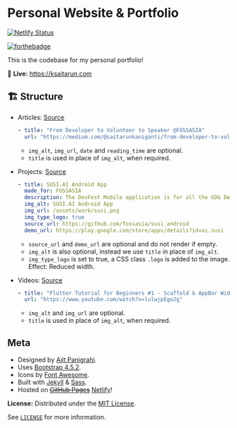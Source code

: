 # Personal Website & Portfolio

[![Netlify Status](https://api.netlify.com/api/v1/badges/6850ad60-9b1c-48d1-9a92-565f9aa78700/deploy-status)](https://app.netlify.com/sites/ksaitarun/deploys)

[![forthebadge](https://forthebadge.com/images/badges/built-with-love.svg "Built with love")](https://forthebadge.com)

This is the codebase for my personal portfolio!

🚀 **Live:** https://ksaitarun.com

## 🏗 Structure

- Articles: [Source](https://github.com/SAITARUN55/Portfolio/blob/master/_data/articles.yml)
  ```yaml
  - title: "From Developer to Volunteer to Speaker @FOSSASIA"
    url: "https://medium.com/@saitarunkaniganti/from-developer-to-volunteer-to-speaker-fossasia-68e09715cb97"
  ```
  - `img_alt`, `img_url`, `date` and `reading_time` are optional.
  - `title` is used in place of `img_alt`, when required.

- Projects: [Source](https://github.com/SAITARUN55/Portfolio/blob/master/_data/projects.yml)
  ```yaml
  - title: SUSI.AI Android App
    made_for: FOSSASIA
    description: The DevFest Mobile application is for all the GDG Devfests around the world. You can see the agenda in the app as well as the speakers and other updates regarding the devfest. Made with Flutter, entirely by myself.
    img_alt: SUSI.AI Android App
    img_url: /assets/work/susi.png
    img_type_logo: true
    source_url: https://github.com/fossasia/susi_android
    demo_url: https://play.google.com/store/apps/details?id=ai.susi
  ```
  - `source_url` and `demo_url` are optional and do not render if empty.
  - `img_alt` is also optional, instead we use `title` in place of `img_alt`.
  - `img_type_logo` is set to true, a CSS class `.logo` is added to the image. Effect: Reduced width.

- Videos: [Source](https://github.com/SAITARUN55/Portfolio/blob/master/_data/videos.yml)
  ```yaml
  - title: "Flutter Tutorial for Beginners #1 - Scaffold & AppBar Widgets"
    url: "https://www.youtube.com/watch?v=lulwjpEgoJg"
  ```
  - `img_alt` and `img_url` are optional.
  - `title` is used in place of `img_alt`, when required.

## Meta

- Designed by [Ajit Panigrahi](https://ajitpanigrahi.com).
- Uses [Bootstrap 4.5.2](https://getbootstrap.com).
- Icons by [Font Awesome](https://fontawesome.com).
- Built with [Jekyll](https://jekyllrb.com) & [Sass](https://sass-lang.com/).
- Hosted on ~~[GitHub Pages](https://pages.github.com)~~ [Netlify](https://netlify.com)!

**License:** Distributed under the [MIT License](https://opensource.org/licenses/MIT).

See [`LICENSE`](https://github.com/SAITARUN55/Portfolio/blob/master/LICENSE) for more information.

